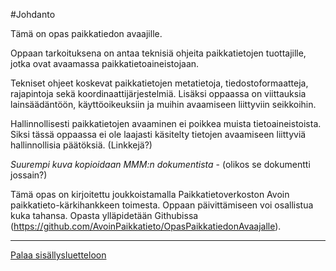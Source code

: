#Johdanto

Tämä on opas paikkatiedon avaajille.

Oppaan tarkoituksena on antaa teknisiä ohjeita paikkatietojen tuottajille, jotka ovat avaamassa paikkatietoaineistojaan.

Tekniset ohjeet koskevat paikkatietojen metatietoja, tiedostoformaatteja, rajapintoja sekä koordinaattijärjestelmiä. Lisäksi oppaassa on viittauksia lainsäädäntöön, käyttöoikeuksiin ja muihin avaamiseen liittyviin seikkoihin.

Hallinnollisesti paikkatietojen avaaminen ei poikkea muista tietoaineistoista. Siksi tässä oppaassa ei ole laajasti käsitelty tietojen avaamiseen liittyviä hallinnollisia päätöksiä. (Linkkejä?)

*Suurempi kuva kopioidaan MMM:n dokumentista* - (olikos se dokumentti jossain?)

Tämä opas on kirjoitettu joukkoistamalla Paikkatietoverkoston Avoin paikkatieto-kärkihankkeen toimesta. Oppaan päivittämiseen voi osallistua kuka tahansa. Opasta ylläpidetään Githubissa (https://github.com/AvoinPaikkatieto/OpasPaikkatiedonAvaajalle).

-----
[Palaa sisällysluetteloon](Sisällysluettelo.md)
